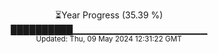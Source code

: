 <p align="center">
⏳Year Progress (35.39 %) <br>
██████████▁▁▁▁▁▁▁▁▁▁▁▁▁▁▁▁▁▁▁▁ <br>
<sub>Updated: Thu, 09 May 2024 12:31:22 GMT</sub>
</p>

